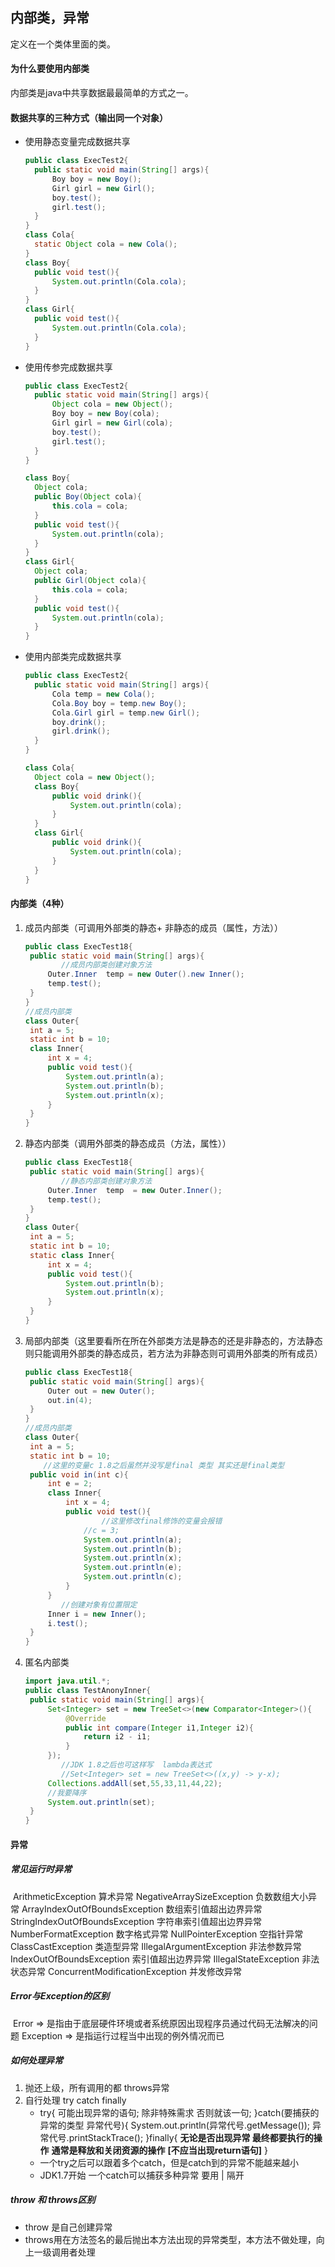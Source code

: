 ## 内部类，异常

定义在一个类体里面的类。

#### 为什么要使用内部类

内部类是java中共享数据最最简单的方式之一。

#### 数据共享的三种方式（输出同一个对象）

- 使用静态变量完成数据共享

  ```java
  public class ExecTest2{
  	public static void main(String[] args){
  		Boy boy = new Boy();
  		Girl girl = new Girl();
  		boy.test();
  		girl.test();
  	}
  }
  class Cola{
  	static Object cola = new Cola();
  }
  class Boy{
  	public void test(){
  		System.out.println(Cola.cola);
  	}
  }
  class Girl{
  	public void test(){
  		System.out.println(Cola.cola);
  	}
  }
  ```

- 使用传参完成数据共享

  ```java
  public class ExecTest2{
  	public static void main(String[] args){
  		Object cola = new Object();
  		Boy boy = new Boy(cola);
  		Girl girl = new Girl(cola);
  		boy.test();
  		girl.test();
  	}
  }

  class Boy{
  	Object cola;
  	public Boy(Object cola){
  		this.cola = cola;
  	}
  	public void test(){
  		System.out.println(cola);
  	}
  }
  class Girl{
  	Object cola;
  	public Girl(Object cola){
  		this.cola = cola;
  	}
  	public void test(){
  		System.out.println(cola);
  	}
  }
  ```

- 使用内部类完成数据共享

  ```java
  public class ExecTest2{
  	public static void main(String[] args){
  		Cola temp = new Cola();
  		Cola.Boy boy = temp.new Boy();
  		Cola.Girl girl = temp.new Girl();
  		boy.drink();
  		girl.drink();
  	}
  }

  class Cola{
  	Object cola = new Object();
  	class Boy{
  		public void drink(){
  			System.out.println(cola);
  		}
  	}
  	class Girl{
  		public void drink(){
  			System.out.println(cola);
  		}
  	}
  }
  ```

#### 内部类（4种）

1. 成员内部类（可调用外部类的静态+ 非静态的成员（属性，方法））

   ```java
   public class ExecTest18{
   	public static void main(String[] args){
           //成员内部类创建对象方法
   		Outer.Inner  temp = new Outer().new Inner();  
   		temp.test();
   	}
   }
   //成员内部类
   class Outer{
   	int a = 5;
   	static int b = 10;
   	class Inner{
   		int x = 4;
   		public void test(){
   			System.out.println(a);
   			System.out.println(b);
   			System.out.println(x);
   		}
   	}
   }
   ```

2. 静态内部类（调用外部类的静态成员（方法，属性））

   ```java
   public class ExecTest18{
   	public static void main(String[] args){
           //静态内部类创建对象方法
   		Outer.Inner  temp  = new Outer.Inner();
   		temp.test();
   	}
   }
   class Outer{
   	int a = 5;
   	static int b = 10;
   	static class Inner{
   		int x = 4;
   		public void test(){
   			System.out.println(b);
   			System.out.println(x);
   		}
   	}
   }
   ```

3. 局部内部类（这里要看所在所在外部类方法是静态的还是非静态的，方法静态则只能调用外部类的静态成员，若方法为非静态则可调用外部类的所有成员）

   ```java
   public class ExecTest18{
   	public static void main(String[] args){
   		Outer out = new Outer();
   		out.in(4);
   	}
   }
   //成员内部类
   class Outer{
   	int a = 5;
   	static int b = 10;
       //这里的变量c 1.8之后虽然并没写是final 类型 其实还是final类型
   	public void in(int c){
   		int e = 2;
   		class Inner{
   			int x = 4;
   			public void test(){
                    //这里修改final修饰的变量会报错
   				//c = 3;
   				System.out.println(a);
   				System.out.println(b);
   				System.out.println(x);
   				System.out.println(e);
   				System.out.println(c);
   			}
   		}
           //创建对象有位置限定
   		Inner i = new Inner();
   		i.test();
   	}
   }
   ```

4. 匿名内部类

   ```java
   import java.util.*;
   public class TestAnonyInner{
   	public static void main(String[] args){
   		Set<Integer> set = new TreeSet<>(new Comparator<Integer>(){
   			@Override
   			public int compare(Integer i1,Integer i2){
   				return i2 - i1;
   			}
   		});
           //JDK 1.8之后也可这样写  lambda表达式
           //Set<Integer> set = new TreeSet<>((x,y) -> y-x);
   		Collections.addAll(set,55,33,11,44,22);
   		//我要降序
   		System.out.println(set);
   	}
   }
   ```

#### 异常

##### 常见运行时异常

​	ArithmeticException		算术异常
	NegativeArraySizeException	负数数组大小异常
	ArrayIndexOutOfBoundsException 	数组索引值超出边界异常
	StringIndexOutOfBoundsException	字符串索引值超出边界异常
	NumberFormatException		数字格式异常
	NullPointerException		空指针异常
	ClassCastException		类造型异常
	IllegalArgumentException	非法参数异常
	IndexOutOfBoundsException	索引值超出边界异常
	IllegalStateException		非法状态异常
	ConcurrentModificationException	并发修改异常

##### Error与Exception的区别

​	Error => 是指由于底层硬件环境或者系统原因出现程序员通过代码无法解决的问题
	Exception => 是指运行过程当中出现的例外情况而已

##### 如何处理异常

1. 抛还上级，所有调用的都 throws异常
2. 自行处理 try catch finally
   - try{
     		可能出现异常的语句;
     		除非特殊需求 否则就该一句;
     }catch(要捕获的异常的类型 异常代号){
     		System.out.println(异常代号.getMessage());
     		异常代号.printStackTrace();
     }finally{
     		**无论是否出现异常 最终都要执行的操作**
     		**通常是释放和关闭资源的操作**
     		**[不应当出现return语句]**
     }
   - 一个try之后可以跟着多个catch，但是catch到的异常不能越来越小
   - JDK1.7开始 一个catch可以捕获多种异常 要用 | 隔开

##### throw 和 throws区别

- throw 是自己创建异常
- throws用在方法签名的最后抛出本方法出现的异常类型，本方法不做处理，向上一级调用者处理